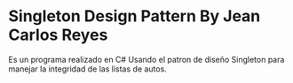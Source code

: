 # Singleton Design Pattern By Jean Carlos Reyes

Es un programa realizado en C# Usando el patron de diseño Singleton para manejar la integridad de las listas de autos.
